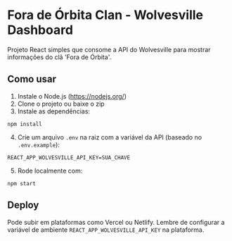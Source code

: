 # Fora de Órbita Clan - Wolvesville Dashboard

Projeto React simples que consome a API do Wolvesville para mostrar informações do clã 'Fora de Órbita'.

## Como usar

1. Instale o Node.js (https://nodejs.org/)
2. Clone o projeto ou baixe o zip
3. Instale as dependências:
```
npm install
```
4. Crie um arquivo `.env` na raiz com a variável da API (baseado no `.env.example`):
```
REACT_APP_WOLVESVILLE_API_KEY=SUA_CHAVE
```
5. Rode localmente com:
```
npm start
```

## Deploy

Pode subir em plataformas como Vercel ou Netlify. Lembre de configurar a variável de ambiente `REACT_APP_WOLVESVILLE_API_KEY` na plataforma.